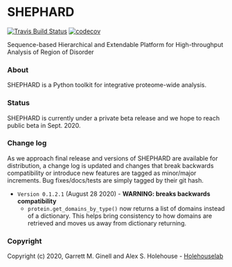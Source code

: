 SHEPHARD
==============================
[//]: # (Badges)
[![Travis Build Status](https://travis-ci.com/REPLACE_WITH_OWNER_ACCOUNT/shephard.svg?branch=master)](https://travis-ci.com/REPLACE_WITH_OWNER_ACCOUNT/shephard)
[![codecov](https://codecov.io/gh/REPLACE_WITH_OWNER_ACCOUNT/shephard/branch/master/graph/badge.svg)](https://codecov.io/gh/REPLACE_WITH_OWNER_ACCOUNT/shephard/branch/master)

Sequence-based Hierarchical and Extendable Platform for High-throughput Analysis of Region of Disorder

### About
SHEPHARD is a Python toolkit for integrative proteome-wide analysis.

### Status
SHEPHARD is currently under a private beta release and we hope to reach public beta in Sept. 2020.

### Change log
As we approach final release and versions of SHEPHARD are available for distribution, a change log is updated and changes that break backwards compatibility or introduce new features are tagged as minor/major increments. Bug fixes/docs/tests are simply tagged by their git hash.

* `Version 0.1.2.1` (August 28 2020) - **WARNING: breaks backwards compatibility**
	* `protein.get_domains_by_type()` now returns a list of domains instead of a dictionary. This helps bring consistency to how domains are retrieved and moves us away from dictionary returning.

### Copyright

Copyright (c) 2020, Garrett M. Ginell and Alex S. Holehouse  - [Holehouselab](http://holehouse.wustl.edu/)

